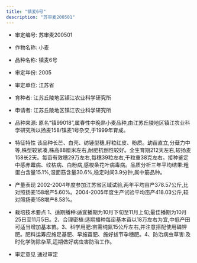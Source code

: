```yaml
---
title: "镇麦6号"
description: "苏审麦200501"
---
```

* 审定编号:  苏审麦200501

*  作物名称:  小麦

*  品种名称:  镇麦6号

*  审定年份:  2005

*  审定单位:  江苏省

* 育种者:  江苏丘陵地区镇江农业科学研究所

*  申请者:  江苏丘陵地区镇江农业科学研究所

*  品种来源:  原名“镇99018”,属春性中晚熟小麦品种,由江苏丘陵地区镇江农业科学研究所以扬麦158/镇麦1号杂交,于1999年育成。

*  特征特性
该品种长芒、白壳、纺锤型穗,籽粒红皮、粉质。幼苗直立,分蘖力中等,株型较紧凑,株高88厘米左右,耐肥抗倒性较好。全生育期212天左右,较扬麦158长2天。每亩有效穗29万左右,每穗39粒左右,千粒重38克左右。接种鉴定中感赤霉病、纹枯病、白粉病,感梭条花叶病毒病。品质分析三年平均结果:粗蛋白含量15.1%,湿面筋含量30.6%,稳定时间3.9分钟,属中筋品种。

*  产量表现
2002-2004年度参加江苏省区域试验,两年平均亩产378.57公斤,比对照扬麦158增产5.60%。2004-2005年度生产试验平均亩产418.03公斤,较对照扬麦158增产8.58%。

*  栽培技术要点
1、适期播种:适宜播期为10月下旬至11月上旬;最佳播期为10月25日至11月5日。2、合理密植:适期播种每亩基本苗以18万左右为宜,中低产田可适当增加基本苗。3、科学用肥:亩需纯氮15公斤左右,并注意搭配使用磷钾肥。肥料运筹应施足基肥、早施苗肥、施好拔节孕穗肥。4、防治病虫草害:及时化学防除杂草,适期做好病虫害防治工作。

*  审定意见
通过审定

